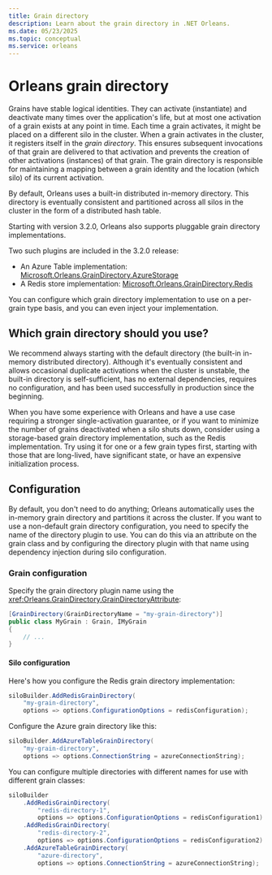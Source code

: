 ```yaml
---
title: Grain directory
description: Learn about the grain directory in .NET Orleans.
ms.date: 05/23/2025
ms.topic: conceptual
ms.service: orleans
---
```


# Orleans grain directory

Grains have stable logical identities. They can activate (instantiate) and deactivate many times over the application's life, but at most one activation of a grain exists at any point in time. Each time a grain activates, it might be placed on a different silo in the cluster. When a grain activates in the cluster, it registers itself in the _grain directory_. This ensures subsequent invocations of that grain are delivered to that activation and prevents the creation of other activations (instances) of that grain. The grain directory is responsible for maintaining a mapping between a grain identity and the location (which silo) of its current activation.

By default, Orleans uses a built-in distributed in-memory directory. This directory is eventually consistent and partitioned across all silos in the cluster in the form of a distributed hash table.

Starting with version 3.2.0, Orleans also supports pluggable grain directory implementations.

Two such plugins are included in the 3.2.0 release:

- An Azure Table implementation: [Microsoft.Orleans.GrainDirectory.AzureStorage](https://www.nuget.org/packages/Microsoft.Orleans.GrainDirectory.AzureStorage)
- A Redis store implementation: [Microsoft.Orleans.GrainDirectory.Redis](https://www.nuget.org/packages/Microsoft.Orleans.GrainDirectory.Redis)

You can configure which grain directory implementation to use on a per-grain type basis, and you can even inject your implementation.

## Which grain directory should you use?

We recommend always starting with the default directory (the built-in in-memory distributed directory). Although it's eventually consistent and allows occasional duplicate activations when the cluster is unstable, the built-in directory is self-sufficient, has no external dependencies, requires no configuration, and has been used successfully in production since the beginning.

When you have some experience with Orleans and have a use case requiring a stronger single-activation guarantee, or if you want to minimize the number of grains deactivated when a silo shuts down, consider using a storage-based grain directory implementation, such as the Redis implementation. Try using it for one or a few grain types first, starting with those that are long-lived, have significant state, or have an expensive initialization process.

## Configuration

By default, you don't need to do anything; Orleans automatically uses the in-memory grain directory and partitions it across the cluster. If you want to use a non-default grain directory configuration, you need to specify the name of the directory plugin to use. You can do this via an attribute on the grain class and by configuring the directory plugin with that name using dependency injection during silo configuration.

### Grain configuration

Specify the grain directory plugin name using the <xref:Orleans.GrainDirectory.GrainDirectoryAttribute>:

```csharp
[GrainDirectory(GrainDirectoryName = "my-grain-directory")]
public class MyGrain : Grain, IMyGrain
{
    // ...
}
```

#### Silo configuration

Here's how you configure the Redis grain directory implementation:

```csharp
siloBuilder.AddRedisGrainDirectory(
    "my-grain-directory",
    options => options.ConfigurationOptions = redisConfiguration);
```

Configure the Azure grain directory like this:

```csharp
siloBuilder.AddAzureTableGrainDirectory(
    "my-grain-directory",
    options => options.ConnectionString = azureConnectionString);
```

You can configure multiple directories with different names for use with different grain classes:

```csharp
siloBuilder
    .AddRedisGrainDirectory(
        "redis-directory-1",
        options => options.ConfigurationOptions = redisConfiguration1)
    .AddRedisGrainDirectory(
        "redis-directory-2",
        options => options.ConfigurationOptions = redisConfiguration2)
    .AddAzureTableGrainDirectory(
        "azure-directory",
        options => options.ConnectionString = azureConnectionString);
```
